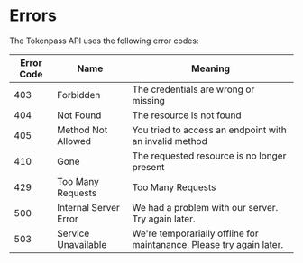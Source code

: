 # Errors


The Tokenpass API uses the following error codes:


Error Code | Name | Meaning
---------- | ------- | -------
403 | Forbidden | The credentials are wrong or missing
404 | Not Found | The resource is not found
405 | Method Not Allowed | You tried to access an endpoint with an invalid method
410 | Gone | The requested resource is no longer present
429 | Too Many Requests | Too Many Requests
500 | Internal Server Error | We had a problem with our server. Try again later.
503 | Service Unavailable | We're temporarially offline for maintanance. Please try again later.
